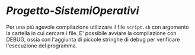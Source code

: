 ***Progetto-SistemiOperativi***
=========================

Per una più agevole compilazione utilizzare il file `script.sh` con argomento la cartella in cui cercare i file.
E' possibile avviare la compilazione con DEBUG, ossia con l'aggiunta di piccole stringhe di debug per verificare l'esecuzione del programma.
